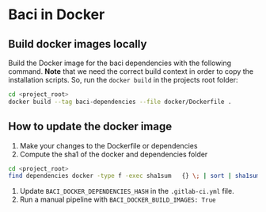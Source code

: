 # Baci in Docker

## Build docker images locally

Build the Docker image for the baci dependencies with the following command. **Note** that we need the correct build context in order to copy the installation scripts. So, run the `docker build` in the projects root folder:
```bash
cd <project_root>
docker build --tag baci-dependencies --file docker/Dockerfile .
```

## How to update the docker image

1. Make your changes to the Dockerfile or dependencies
1. Compute the sha1 of the docker and dependencies folder
```bash
cd <project_root>
find dependencies docker -type f -exec sha1sum   {} \; | sort | sha1sum | cut -c -8
```
1. Update `BACI_DOCKER_DEPENDENCIES_HASH` in the `.gitlab-ci.yml` file.
1. Run a manual pipeline with `BACI_DOCKER_BUILD_IMAGES: True`
